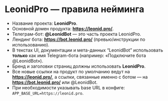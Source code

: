 # LeonidPro — правила нейминга

- Название проекта: **LeonidPro**.
- Основной домен продукта: **https://leonid.pro/**.
- Телеграм-бот: **@LeonidBot** — это часть проекта LeonidPro.
- Лендинг бота: **https://bot.leonid.pro/** (превью/инструкции по использованию).
- В текстах UI, документации и мета-данных “LeonidBot” использовать **только** как имя Telegram-бота
  (например: «Подключите бота @LeonidBot»).
- Бренд и заголовки страниц должны использовать **LeonidPro**.
- Все новые ссылки на продукт по умолчанию ведут на **https://leonid.pro/**,
  а ссылки, связанные именно с ботом — на **https://bot.leonid.pro/** или @LeonidBot.
- При необходимости указывать base URL в конфиге: `APP_BASE_URL=https://leonid.pro`.
